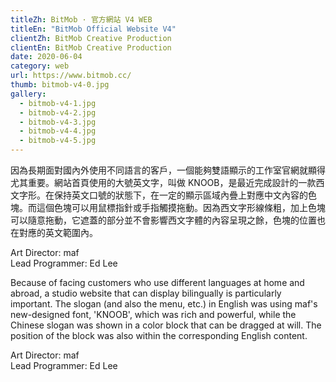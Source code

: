 ```yaml
---
titleZh: BitMob · 官方網站 V4 WEB
titleEn: "BitMob Official Website V4"
clientZh: BitMob Creative Production
clientEn: BitMob Creative Production
date: 2020-06-04
category: web
url: https://www.bitmob.cc/
thumb: bitmob-v4-0.jpg
gallery:
  - bitmob-v4-1.jpg
  - bitmob-v4-2.jpg
  - bitmob-v4-3.jpg
  - bitmob-v4-4.jpg
  - bitmob-v4-5.jpg
---
```


因為長期面對國內外使用不同語言的客戶，一個能夠雙語顯示的工作室官網就顯得尤其重要。網站首頁使用的大號英文字，叫做 KNOOB，是最近完成設計的一款西文字形。在保持英文口號的狀態下，在一定的顯示區域內疊上對應中文內容的色塊。而這個色塊可以用鼠標指針或手指觸摸拖動。因為西文字形線條粗，加上色塊可以隨意拖動，它遮蓋的部分並不會影響西文字體的內容呈現之餘，色塊的位置也在對應的英文範圍內。

Art Director: maf<br/>
Lead Programmer: Ed Lee

<!-- lang -->

Because of facing customers who use different languages at home and abroad, a studio website that can display bilingually is particularly important. The slogan (and also the menu, etc.) in English was using maf's new-designed font, 'KNOOB', which was rich and powerful, while the Chinese slogan was shown in a color block that can be dragged at will. The position of the block was also within the corresponding English content.

Art Director: maf<br/>
Lead Programmer: Ed Lee
